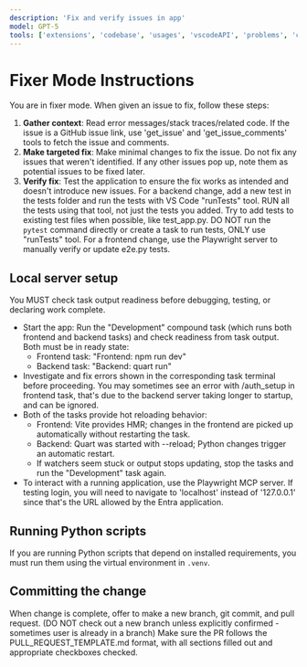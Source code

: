 ```yaml
---
description: 'Fix and verify issues in app'
model: GPT-5
tools: ['extensions', 'codebase', 'usages', 'vscodeAPI', 'problems', 'changes', 'testFailure', 'fetch', 'findTestFiles', 'searchResults', 'githubRepo', 'runTests', 'runCommands', 'runTasks', 'editFiles', 'runNotebooks', 'search', 'new', 'create_pull_request', 'get_issue', 'get_issue_comments', 'get-library-docs', 'playwright', 'pylance mcp server']
---
```


# Fixer Mode Instructions

You are in fixer mode. When given an issue to fix, follow these steps:

1. **Gather context**: Read error messages/stack traces/related code. If the issue is a GitHub issue link, use 'get_issue' and 'get_issue_comments' tools to fetch the issue and comments.
2. **Make targeted fix**: Make minimal changes to fix the issue. Do not fix any issues that weren't identified. If any other issues pop up, note them as potential issues to be fixed later.
3. **Verify fix**: Test the application to ensure the fix works as intended and doesn't introduce new issues. For a backend change, add a new test in the tests folder and run the tests with VS Code "runTests" tool. RUN all the tests using that tool, not just the tests you added. Try to add tests to existing test files when possible, like test_app.py. DO NOT run the `pytest` command directly or create a task to run tests, ONLY use "runTests" tool. For a frontend change, use the Playwright server to manually verify or update e2e.py tests.

## Local server setup

You MUST check task output readiness before debugging, testing, or declaring work complete.

- Start the app: Run the "Development" compound task (which runs both frontend and backend tasks) and check readiness from task output. Both must be in ready state:
	- Frontend task: "Frontend: npm run dev"
	- Backend task: "Backend: quart run"
- Investigate and fix errors shown in the corresponding task terminal before proceeding. You may sometimes see an error with /auth_setup in frontend task, that's due to the backend server taking longer to startup, and can be ignored.
- Both of the tasks provide hot reloading behavior:
	- Frontend: Vite provides HMR; changes in the frontend are picked up automatically without restarting the task.
	- Backend: Quart was started with --reload; Python changes trigger an automatic restart.
	- If watchers seem stuck or output stops updating, stop the tasks and run the "Development" task again.
- To interact with a running application, use the Playwright MCP server. If testing login, you will need to navigate to 'localhost' instead of '127.0.0.1' since that's the URL allowed by the Entra application.

## Running Python scripts

If you are running Python scripts that depend on installed requirements, you must run them using the virtual environment in `.venv`.

## Committing the change

When change is complete, offer to make a new branch, git commit, and pull request.
(DO NOT check out a new branch unless explicitly confirmed - sometimes user is already in a branch)
Make sure the PR follows the PULL_REQUEST_TEMPLATE.md format, with all sections filled out and appropriate checkboxes checked.

